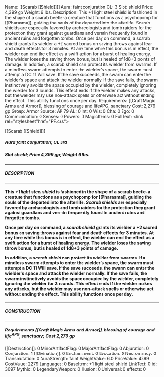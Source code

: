 Name: [[Scarab [[Shield]]]]
Aura: faint conjuration
CL: 3
Slot: shield
Price: 4,399 gp
Weight: 6 lbs.
Description: This +1 light steel shield is fashioned in the shape of a scarab beetle-a creature that functions as a psychopomp for [[Pharasma]], guiding the souls of the departed into the afterlife. Scarab shields are especially favored by archaeologists and tomb raiders for the protection they grant against guardians and vermin frequently found in ancient ruins and forgotten tombs. Once per day on command, a scarab shield grants its wielder a +2 sacred bonus on saving throws against fear and death effects for 3 minutes. At any time while this bonus is in effect, the wielder can end the effect as a swift action for a burst of healing energy. The wielder loses the saving throw bonus, but is healed of 1d8+3 points of damage. In addition, a scarab shield can protect its wielder from swarms. If a mindless swarm attempts to enter the wielder's space, the swarm must attempt a DC 11 Will save. If the save succeeds, the swarm can enter the wielder's space and attack the wielder normally. If the save fails, the swarm instinctively avoids the space occupied by the wielder, completely ignoring the wielder for 3 rounds. This effect ends if the wielder makes any attacks, but the wielder may use non-attack spells or otherwise act without ending the effect. This ability functions once per day.
Requirements: [[Craft Magic Arms and Armor]], blessing of courage and lifeAPG, sanctuary
Cost: 2,279 gp
Group: Armor
Source: AP 79
AL: 0
Int: 0
Wis: 0
Cha: 0
Ego: 0
Communication: 0
Senses: 0
Powers: 0
MagicItems: 0
FullText: <link rel="stylesheet"href="PF.css"><div class="heading"><p class="alignleft">[[Scarab [[Shield]]]]</p><div style="clear: both;"></div></div><div><h5><b>Aura </b>faint conjuration; <b>CL </b>3rd</h5><h5><b>Slot </b>shield; <b>Price </b>4,399 gp; <b>Weight </b>6 lbs.</h5></div><hr/><div><h5><b>DESCRIPTION</b></h5></div><hr/><div><h4><p>This <i>+1 light steel shield</i> is fashioned in the shape of a scarab beetle-a creature that functions as a psychopomp for [[Pharasma]], guiding the souls of the departed into the afterlife. <i>Scarab shields</i> are especially favored by archaeologists and tomb raiders for the protection they grant against guardians and vermin frequently found in ancient ruins and forgotten tombs. </p><p>Once per day on command, a <i>scarab shield</i> grants its wielder a +2 sacred bonus on saving throws against fear and death effects for 3 minutes. At any time while this bonus is in effect, the wielder can end the effect as a swift action for a burst of healing energy. The wielder loses the saving throw bonus, but is healed of 1d8+3 points of damage. </p><p>In addition, a <i>scarab shield</i> can protect its wielder from swarms. If a mindless swarm attempts to enter the wielder's space, the swarm must attempt a DC 11 Will save. If the save succeeds, the swarm can enter the wielder's space and attack the wielder normally. If the save fails, the swarm instinctively avoids the space occupied by the wielder, completely ignoring the wielder for 3 rounds. This effect ends if the wielder makes any attacks, but the wielder may use non-attack spells or otherwise act without ending the effect. This ability functions once per day.</p></h4></div><hr/><div><h5><b>CONSTRUCTION</b></h5></div><hr/><div><h5><b>Requirements </b>[[Craft Magic Arms and Armor]], <i>blessing of courage and life<sup>APG</sup></i>, <i>sanctuary</i>; <b>Cost </b>2,279 gp</h5></div>
[[Destruction]]: 0
MinorArtifactFlag: 0
MajorArtifactFlag: 0
Abjuration: 0
Conjuration: 1
[[Divination]]: 0
Enchantment: 0
Evocation: 0
Necromancy: 0
Transmutation: 0
AuraStrength: faint
WeightValue: 6.0
PriceValue: 4399
CostValue: 2279
Languages: 0
BaseItem: +1 light steel shield
LinkText: 0
id: 3097
Mythic: 0
LegendaryWeapon: 0
Illusion: 0
Universal: 0
effects: 0
